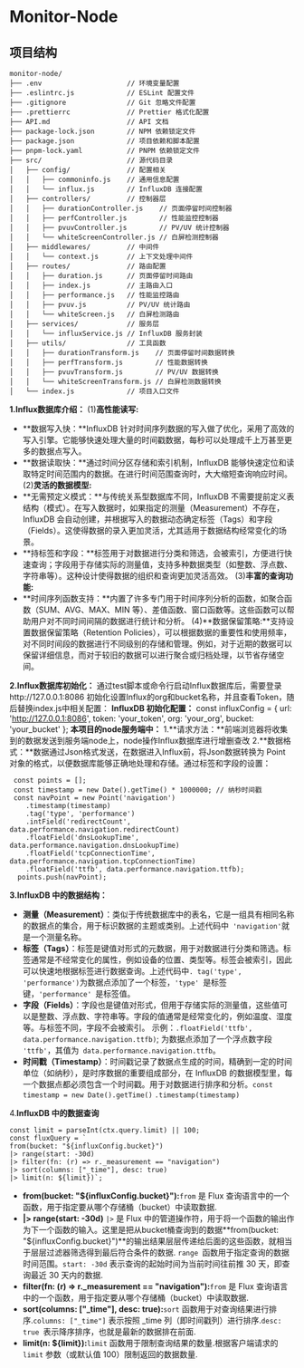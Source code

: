 # Monitor-Node

## 项目结构

```
monitor-node/
├── .env                     // 环境变量配置
├── .eslintrc.js             // ESLint 配置文件
├── .gitignore               // Git 忽略文件配置
├── .prettierrc              // Prettier 格式化配置
├── API.md                   // API 文档
├── package-lock.json        // NPM 依赖锁定文件
├── package.json             // 项目依赖和脚本配置
├── pnpm-lock.yaml           // PNPM 依赖锁定文件
├── src/                     // 源代码目录
│   ├── config/              // 配置相关
│   │   ├── commoninfo.js    // 通用信息配置
│   │   └── influx.js        // InfluxDB 连接配置
│   ├── controllers/         // 控制器层
│   │   ├── durationController.js    // 页面停留时间控制器
│   │   ├── perfController.js        // 性能监控控制器
│   │   ├── pvuvController.js        // PV/UV 统计控制器
│   │   └── whiteScreenController.js // 白屏检测控制器
│   ├── middlewares/         // 中间件
│   │   └── context.js       // 上下文处理中间件
│   ├── routes/              // 路由配置
│   │   ├── duration.js      // 页面停留时间路由
│   │   ├── index.js         // 主路由入口
│   │   ├── performance.js   // 性能监控路由
│   │   ├── pvuv.js          // PV/UV 统计路由
│   │   └── whiteScreen.js   // 白屏检测路由
│   ├── services/            // 服务层
│   │   └── influxService.js // InfluxDB 服务封装
│   ├── utils/               // 工具函数
│   │   ├── durationTransform.js    // 页面停留时间数据转换
│   │   ├── perfTransform.js        // 性能数据转换
│   │   ├── pvuvTransform.js        // PV/UV 数据转换
│   │   └── whiteScreenTransform.js // 白屏检测数据转换
│   └── index.js             // 项目入口文件
```

**1.Influx数据库介绍：**
(1)**高性能读写:**
- **数据写入快：**InfluxDB 针对时间序列数据的写入做了优化，采用了高效的写入引擎。它能够快速处理大量的时间戳数据，每秒可以处理成千上万甚至更多的数据点写入。
- **数据读取快：**通过时间分区存储和索引机制，InfluxDB 能够快速定位和读取特定时间范围内的数据。在进行时间范围查询时，大大缩短查询响应时间。
(2)**灵活的数据模型:**
- **无需预定义模式：**与传统关系型数据库不同，InfluxDB 不需要提前定义表结构（模式）。在写入数据时，如果指定的测量（Measurement）不存在，InfluxDB 会自动创建，并根据写入的数据动态确定标签（Tags）和字段（Fields）。这使得数据的录入更加灵活，尤其适用于数据结构经常变化的场景。
- **持标签和字段：**标签用于对数据进行分类和筛选，会被索引，方便进行快速查询；字段用于存储实际的测量值，支持多种数据类型（如整数、浮点数、字符串等）。这种设计使得数据的组织和查询更加灵活高效。
(3)**丰富的查询功能:**
- **时间序列函数支持：**内置了许多专门用于时间序列分析的函数，如聚合函数（SUM、AVG、MAX、MIN 等）、差值函数、窗口函数等。这些函数可以帮助用户对不同时间间隔的数据进行统计和分析。
(4)**数据保留策略:**支持设置数据保留策略（Retention Policies），可以根据数据的重要性和使用频率，对不同时间段的数据进行不同级别的存储和管理。例如，对于近期的数据可以保留详细信息，而对于较旧的数据可以进行聚合或归档处理，以节省存储空间。

**2.Influx数据库初始化：**
通过test脚本或命令行启动Influx数据库后，需要登录http://127.0.0.1:8086 初始化设置Influx的org和bucket名称，并且查看Token，随后替换index.js中相关配置：
**InfluxDB 初始化配置：**
const influxConfig = {
  url: 'http://127.0.0.1:8086',
  token: 'your_token',
  org: 'your_org',
  bucket: 'your_bucket'
};
**本项目的node服务端中：**
1.**请求方法：**前端浏览器将收集到的数据发送到服务端node上，node操作Influx数据库进行增删查改
2.**数据格式：**数据通过Json格式发送，在数据进入Influx前，将Json数据转换为 Point 对象的格式，以便数据库能够正确地处理和存储。通过标签和字段的设置：
```
 const points = [];
 const timestamp = new Date().getTime() * 1000000; // 纳秒时间戳
 const navPoint = new Point('navigation')
    .timestamp(timestamp)
    .tag('type', 'performance')
    .intField('redirectCount', data.performance.navigation.redirectCount)
    .floatField('dnsLookupTime', data.performance.navigation.dnsLookupTime)
    .floatField('tcpConnectionTime', data.performance.navigation.tcpConnectionTime)
    .floatField('ttfb', data.performance.navigation.ttfb);
  points.push(navPoint);
  ```
**3.InfluxDB 中的数据结构：**

- **测量（Measurement）**：类似于传统数据库中的表名，它是一组具有相同名称的数据点的集合，用于标识数据的主题或类别。上述代码中` 'navigation'`就是一个测量名称。
- **标签（Tags）**：标签是键值对形式的元数据，用于对数据进行分类和筛选。标签通常是不经常变化的属性，例如设备的位置、类型等。标签会被索引，因此可以快速地根据标签进行数据查询。上述代码中`. tag('type', 'performance')`为数据点添加了一个标签，`'type' `是标签键，`'performance' `是标签值。
- **字段（Fields）**：字段也是键值对形式，但用于存储实际的测量值，这些值可以是整数、浮点数、字符串等。字段的值通常是经常变化的，例如温度、湿度等。与标签不同，字段不会被索引。
示例：`.floatField('ttfb', data.performance.navigation.ttfb)`; 为数据点添加了一个浮点数字段 `'ttfb'`，其值为` data.performance.navigation.ttfb`。
- **时间戳（Timestamp）**：时间戳记录了数据点生成的时间，精确到一定的时间单位（如纳秒），是时序数据的重要组成部分，在 InfluxDB 的数据模型里，每一个数据点都必须包含一个时间戳。用于对数据进行排序和分析。`const timestamp = new Date().getTime()`  `.timestamp(timestamp)`

4.**InfluxDB 中的数据查询**
```   
const limit = parseInt(ctx.query.limit) || 100;
const fluxQuery = `
from(bucket: "${influxConfig.bucket}")
|> range(start: -30d)
|> filter(fn: (r) => r._measurement == "navigation")
|> sort(columns: ["_time"], desc: true)
|> limit(n: ${limit})`;
```
- **from(bucket: "${influxConfig.bucket}"):**`from` 是 Flux 查询语言中的一个函数，用于指定要从哪个存储桶（bucket）中读取数据.
- **|> range(start: -30d)** `|>` 是 Flux 中的管道操作符，用于将一个函数的输出作为下一个函数的输入。这里是把从bucket桶查询到的数据**from(bucket: "${influxConfig.bucket}")**的输出结果层层传递给后面的这些函数，就相当于层层过滤器筛选得到最后符合条件的数据.
`range `函数用于指定查询的数据时间范围。`start: -30d` 表示查询的起始时间为当前时间往前推 30 天，即查询最近 30 天内的数据.
- **filter(fn: (r) => r._measurement == "navigation"):**`from` 是 Flux 查询语言中的一个函数，用于指定要从哪个存储桶（bucket）中读取数据.
- **sort(columns: ["_time"], desc: true):**`sort` 函数用于对查询结果进行排序.`columns: ["_time"]` 表示按照 _time 列（即时间戳列）进行排序.`desc: true `表示降序排序，也就是最新的数据排在前面.
- **limit(n: ${limit}):**`limit` 函数用于限制查询结果的数量.根据客户端请求的 `limit` 参数（或默认值 100）限制返回的数据数量.
